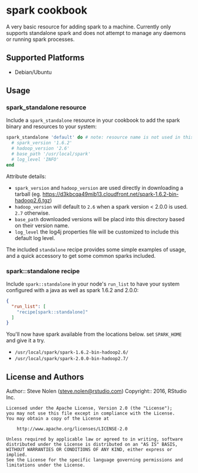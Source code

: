 # spark cookbook

A very basic resource for adding spark to a machine. Currently only supports standalone spark and does not attempt to manage any daemons or running spark processes.

## Supported Platforms

  * Debian/Ubuntu

## Usage

### spark_standalone resource

Include a `spark_standalone` resource in your cookbook to add the spark binary and resources to your system:

```ruby
spark_standalone 'default' do # note: resource name is not used in this resource
  # spark_version '1.6.2'
  # hadoop_version '2.6' 
  # base_path '/usr/local/spark'
  # log_level 'INFO'
end
```

Attribute details:
  
  * `spark_version` and `hadoop_version` are used directly in downloading a tarball (eg. https://d3kbcqa49mib13.cloudfront.net/spark-1.6.2-bin-hadoop2.6.tgz)
  * `hadoop_version` will default to `2.6` when a spark version < 2.0.0 is used. `2.7` otherwise.
  * `base_path` downloaded versions will be placd into this directory based on their version name.
  * `log_level` the log4j properties file will be customized to include this default log level.

The included `standalone` recipe provides some simple examples of usage, and a quick accessory to get some common sparks included.

### spark::standalone recipe

Include `spark::standalone` in your node's `run_list` to have your system configured with a java as well as spark 1.6.2 and 2.0.0:

```json
{
  "run_list": [
    "recipe[spark::standalone]"
  ]
}
```

You'll now have spark available from the locations below. set `SPARK_HOME` and give it a try.
  * `/usr/local/spark/spark-1.6.2-bin-hadoop2.6/`
  * `/usr/local/spark/spark-2.0.0-bin-hadoop2.7/`

## License and Authors

Author:: Steve Nolen (<steve.nolen@rstudio.com>)
Copyright:: 2016, RStudio Inc. 

```
Licensed under the Apache License, Version 2.0 (the "License");
you may not use this file except in compliance with the License.
You may obtain a copy of the License at

    http://www.apache.org/licenses/LICENSE-2.0

Unless required by applicable law or agreed to in writing, software
distributed under the License is distributed on an "AS IS" BASIS,
WITHOUT WARRANTIES OR CONDITIONS OF ANY KIND, either express or implied.
See the License for the specific language governing permissions and
limitations under the License.
```
